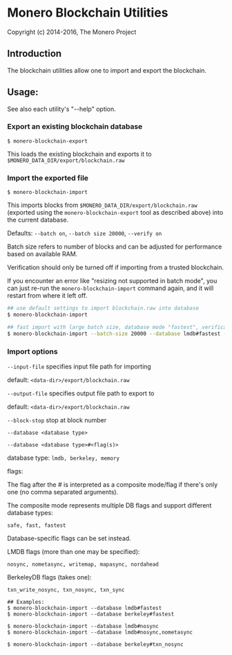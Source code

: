# Monero Blockchain Utilities

Copyright (c) 2014-2016, The Monero Project

## Introduction

The blockchain utilities allow one to import and export the blockchain.

## Usage:

See also each utility's "--help" option.

### Export an existing blockchain database

`$ monero-blockchain-export`

This loads the existing blockchain and exports it to `$MONERO_DATA_DIR/export/blockchain.raw`

### Import the exported file

`$ monero-blockchain-import`

This imports blocks from `$MONERO_DATA_DIR/export/blockchain.raw` (exported using the
`monero-blockchain-export` tool as described above) into the current database.

Defaults: `--batch on`, `--batch size 20000`, `--verify on`

Batch size refers to number of blocks and can be adjusted for performance based on available RAM.

Verification should only be turned off if importing from a trusted blockchain.

If you encounter an error like "resizing not supported in batch mode", you can just re-run
the `monero-blockchain-import` command again, and it will restart from where it left off.

```bash
## use default settings to import blockchain.raw into database
$ monero-blockchain-import

## fast import with large batch size, database mode "fastest", verification off
$ monero-blockchain-import --batch-size 20000 --database lmdb#fastest --verify off

```

### Import options

`--input-file`
specifies input file path for importing

default: `<data-dir>/export/blockchain.raw`

`--output-file`
specifies output file path to export to

default: `<data-dir>/export/blockchain.raw`

`--block-stop`
stop at block number

`--database <database type>`

`--database <database type>#<flag(s)>`

database type: `lmdb, berkeley, memory`

flags:

The flag after the # is interpreted as a composite mode/flag if there's only
one (no comma separated arguments).

The composite mode represents multiple DB flags and support different database types:

`safe, fast, fastest`

Database-specific flags can be set instead.

LMDB flags (more than one may be specified):

`nosync, nometasync, writemap, mapasync, nordahead`

BerkeleyDB flags (takes one):

`txn_write_nosync, txn_nosync, txn_sync`

```
## Examples:
$ monero-blockchain-import --database lmdb#fastest
$ monero-blockchain-import --database berkeley#fastest

$ monero-blockchain-import --database lmdb#nosync
$ monero-blockchain-import --database lmdb#nosync,nometasync

$ monero-blockchain-import --database berkeley#txn_nosync
```
